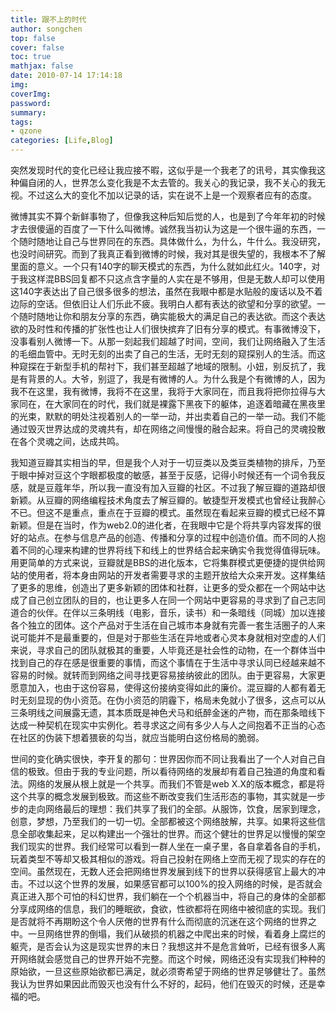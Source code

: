 ```yaml
---
title: 跟不上的时代
author: songchen
top: false
cover: false
toc: true
mathjax: false
date: 2010-07-14 17:14:18
img:
coverImg:
password:
summary:
tags:
- qzone
categories: [Life,Blog]
---
```


突然发现时代的变化已经让我应接不暇，这似乎是一个我老了的讯号，其实像我这种偏自闭的人，世界怎么变化我是不太去管的。我关心的我记录，我不关心的我无视。不过这么大的变化不加以记录的话，实在说不上是一个观察者应有的态度。

微博其实不算个新鲜事物了，但像我这种后知后觉的人，也是到了今年年初的时候才去很傻逼的百度了一下什么叫微博。诚然我当初认为这是一个很牛逼的东西，一个随时随地让自己与世界同在的东西。具体做什么，为什么，牛什么。我没研究，也没时间研究。而到了我真正看到微博的时候，我对其是很失望的，我根本不了解里面的意义。一个只有140字的聊天模式的东西，为什么就如此红火。140字，对于我这样混BBS回复都不只这点含字量的人实在是不够用，但是无数人却可以使用这140字表达出了自己很多很多的想法，虽然在我眼中都是水贴般的废话以及不着边际的空话。但依旧让人们乐此不疲。我明白人都有表达的欲望和分享的欲望。一个随时随地让你和朋友分享的东西，确实能极大的满足自己的表达欲。而这个表达欲的及时性和传播的扩张性也让人们很快摈弃了旧有分享的模式。有事微博没下，没事看别人微博一下。从那一刻起我们超越了时间，空间，我们让网络融入了生活的毛细血管中。无时无刻的出卖了自己的生活，无时无刻的窥探别人的生活。而这种窥探在于新型手机的帮衬下，我们甚至超越了地域的限制。小妞，别反抗了，我是有背景的人。大爷，别逗了，我是有微博的人。为什么我是个有微博的人，因为我不在这里，我有微博，我将不在这里，我将于大家同在，而且我将把你拉得与大家同在，在大家同在的时代，我们就是裸露下黑夜下的躯体，追逐着暗藏在黑夜里的光束，默默的明处注视着别人的一举一动，并出卖着自己的一举一动。我们不能通过毁灭世界达成的灵魂共有，却在网络之间慢慢的融合起来。将自己的灵魂投散在各个灵魂之间，达成共鸣。

我知道豆瓣其实相当的早，但是我个人对于一切豆类以及类豆类植物的排斥，乃至于眼中掉对豆这个字眼都极度的敏感，甚至于反感，记得小时候还有一个词令我反感，就是豆蔻年华，所以我一直没有加入豆瓣的社区。不过我了解豆瓣的道路却很新颖。从豆瓣的网络编程技术角度去了解豆瓣的。敏捷型开发模式也曾经让我醉心不已。但这不是重点，重点在于豆瓣的模式。虽然现在看起来豆瓣的模式已经不算新颖。但是在当时，作为web2.0的进化者，在我眼中它是个将共享内容发挥的很好的站点。在参与信息产品的创造、传播和分享的过程中创造价值。而不同的人抱着不同的心理来构建的世界将线下和线上的世界结合起来确实令我觉得值得玩味。用更简单的方式来说，豆瓣就是BBS的进化版本，它将集群模式更便捷的提供给网站的使用者，将本身由网站的开发者需要寻求的主题开放给大众来开发。这样集结了更多的思维，创造出了更多新颖的团体和社群，让更多的受众都在一个网站中达成了自己创立团队的目的，也让更多人在同一个网站中更容易的寻求到了自己志同道合的伙伴。在伴以三条明线（电影，音乐，读书）和一条暗线（同城）加以连接各个独立的团体。这个产品对于生活在自己城市本身就有完善一套生活圈子的人来说可能并不是最重要的，但是对于那些生活在异地或者心灵本身就相对空虚的人们来说，寻求自己的团队就极其的重要，人毕竟还是社会性的动物，在一个群体当中找到自己的存在感是很重要的事情，而这个事情在于生活中寻求认同已经越来越不容易的时候。就转而到网络之间寻找更容易接纳彼此的团队。由于更容易，大家更愿意加入，也由于这份容易，使得这份接纳变得如此的廉价。混豆瓣的人都有着无时无刻显现的伪小资范。在伪小资范的阴霾下，格局未免就小了很多，这点可以从三条明线之间展露无遗，其本质既是神色犬马和纸醉金迷的产物，而在那条暗线下达成一种契机在现实中实例化。若寻求这之间有多少人与人之间抱着不正当的心态在社区的伪装下想着猥亵的勾当，就应当能明白这份格局的脆弱。

世间的变化确实很快，李开复的那句：世界因你而不同让我看出了一个人对自己自信的极致。但由于我的专业问题，所以看待网络的发展却有着自己独道的角度和看法。网络的发展从根上就是一个共享。而我们不管是web X.X的版本概念，都是将这个共享的概念发展到极致。而这些不断改变我们生活形态的事物，其实就是一步步的走向网络最后的理想：我们共享了我们的全部。从服饰，饮食，居家到理念，创意，梦想，乃至我们的一切一切。全部都被这个网络肢解，共享。如果将这些信息全部收集起来，足以构建出一个强壮的世界。而这个健壮的世界足以慢慢的架空我们现实的世界。我们经常可以看到一群人坐在一桌子里，各自拿着各自的手机，玩着类型不等却又极其相似的游戏。将自己投射在网络上空而无视了现实的存在的空间。虽然现在，无数人还会把网络世界发展到线下的世界以获得感官上最大的冲击。不过以这个世界的发展，如果感官都可以100%的投入网络的时候，是否就会真正进入那个可怕的科幻世界，我们躺在一个个机器当中，将自己的身体的全部都分享成网络的信息，我们的睡眠欲，食欲，性欲都将在网络中被彻底的实现。我们是否就将不再期盼这个令人厌倦的世界有什么而彻底的沉迷在这个网络的世界之中。一旦网络世界的倒塌，我们从破损的机器之中爬出来的时候，看着身上腐烂的躯壳，是否会认为这是现实世界的末日？我想这并不是危言耸听，已经有很多人离开网络就会感觉自己的世界开始不完整。而这个时候，网络还没有实现我们种种的原始欲，一旦这些原始欲都已满足，就必须寄希望于网络的世界足够健壮了。虽然我认为世界如果因此而毁灭也没有什么不好的，起码，他们在毁灭的时候，还是幸福的吧。